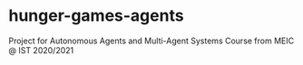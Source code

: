 # hunger-games-agents
Project for Autonomous Agents and Multi-Agent Systems Course from MEIC @ IST 2020/2021

